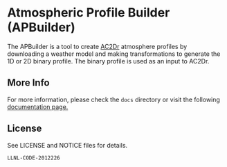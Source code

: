 # Atmospheric Profile Builder (APBuilder)

The APBuilder is a tool to create [AC2Dr](https://github.com/LLNL/AC2Dr) atmosphere profiles by
downloading a weather model and making transformations to generate the 1D or 2D binary profile.
The binary profile is used as an input to AC2Dr.

## More Info

For more information, please check the `docs` directory or visit the
following [documentation page.](https://github.com/llnl/apbuilder/)

## License

See LICENSE and NOTICE files for details.

```text
LLNL-CODE-2012226
```
